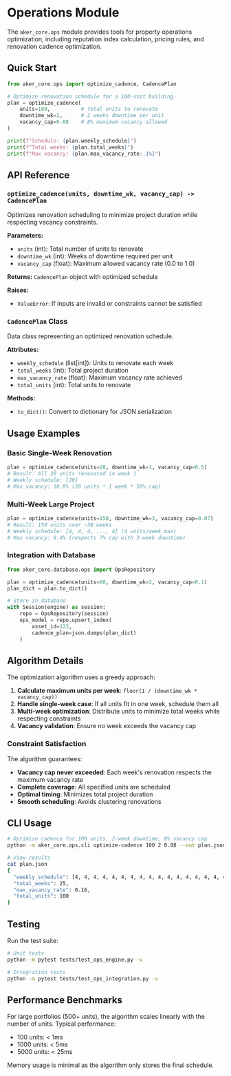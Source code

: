 # Operations Module

The `aker_core.ops` module provides tools for property operations optimization, including reputation index calculation, pricing rules, and renovation cadence optimization.

## Quick Start

```python
from aker_core.ops import optimize_cadence, CadencePlan

# Optimize renovation schedule for a 100-unit building
plan = optimize_cadence(
    units=100,          # Total units to renovate
    downtime_wk=2,      # 2 weeks downtime per unit
    vacancy_cap=0.08    # 8% maximum vacancy allowed
)

print(f"Schedule: {plan.weekly_schedule}")
print(f"Total weeks: {plan.total_weeks}")
print(f"Max vacancy: {plan.max_vacancy_rate:.1%}")
```

## API Reference

### `optimize_cadence(units, downtime_wk, vacancy_cap) -> CadencePlan`

Optimizes renovation scheduling to minimize project duration while respecting vacancy constraints.

**Parameters:**
- `units` (int): Total number of units to renovate
- `downtime_wk` (int): Weeks of downtime required per unit
- `vacancy_cap` (float): Maximum allowed vacancy rate (0.0 to 1.0)

**Returns:** `CadencePlan` object with optimized schedule

**Raises:**
- `ValueError`: If inputs are invalid or constraints cannot be satisfied

### `CadencePlan` Class

Data class representing an optimized renovation schedule.

**Attributes:**
- `weekly_schedule` (list[int]): Units to renovate each week
- `total_weeks` (int): Total project duration
- `max_vacancy_rate` (float): Maximum vacancy rate achieved
- `total_units` (int): Total units to renovate

**Methods:**
- `to_dict()`: Convert to dictionary for JSON serialization

## Usage Examples

### Basic Single-Week Renovation
```python
plan = optimize_cadence(units=20, downtime_wk=1, vacancy_cap=0.5)
# Result: All 20 units renovated in week 1
# Weekly schedule: [20]
# Max vacancy: 10.0% (20 units * 1 week * 50% cap)
```

### Multi-Week Large Project
```python
plan = optimize_cadence(units=150, downtime_wk=3, vacancy_cap=0.07)
# Result: 150 units over ~38 weeks
# Weekly schedule: [4, 4, 4, ..., 4] (4 units/week max)
# Max vacancy: 8.4% (respects 7% cap with 3-week downtime)
```

### Integration with Database
```python
from aker_core.database.ops import OpsRepository

plan = optimize_cadence(units=80, downtime_wk=2, vacancy_cap=0.1)
plan_dict = plan.to_dict()

# Store in database
with Session(engine) as session:
    repo = OpsRepository(session)
    ops_model = repo.upsert_index(
        asset_id=123,
        cadence_plan=json.dumps(plan_dict)
    )
```

## Algorithm Details

The optimization algorithm uses a greedy approach:

1. **Calculate maximum units per week**: `floor(1 / (downtime_wk * vacancy_cap))`
2. **Handle single-week case**: If all units fit in one week, schedule them all
3. **Multi-week optimization**: Distribute units to minimize total weeks while respecting constraints
4. **Vacancy validation**: Ensure no week exceeds the vacancy cap

### Constraint Satisfaction

The algorithm guarantees:
- **Vacancy cap never exceeded**: Each week's renovation respects the maximum vacancy rate
- **Complete coverage**: All specified units are scheduled
- **Optimal timing**: Minimizes total project duration
- **Smooth scheduling**: Avoids clustering renovations

## CLI Usage

```bash
# Optimize cadence for 100 units, 2-week downtime, 8% vacancy cap
python -m aker_core.ops.cli optimize-cadence 100 2 0.08 --out plan.json

# View results
cat plan.json
{
  "weekly_schedule": [4, 4, 4, 4, 4, 4, 4, 4, 4, 4, 4, 4, 4, 4, 4, 4, 4, 4, 4, 4, 4, 4, 4, 4, 4],
  "total_weeks": 25,
  "max_vacancy_rate": 0.16,
  "total_units": 100
}
```

## Testing

Run the test suite:

```bash
# Unit tests
python -m pytest tests/test_ops_engine.py -v

# Integration tests
python -m pytest tests/test_ops_integration.py -v
```

## Performance Benchmarks

For large portfolios (500+ units), the algorithm scales linearly with the number of units. Typical performance:
- 100 units: < 1ms
- 1000 units: < 5ms
- 5000 units: < 25ms

Memory usage is minimal as the algorithm only stores the final schedule.
